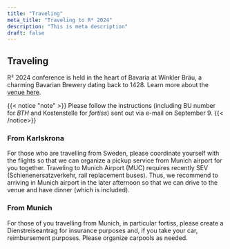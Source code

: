 ```yaml
---
title: "Traveling"
meta_title: "Traveling to R² 2024"
description: "This is meta description"
draft: false
---
```


## Traveling

R² 2024 conference is held in the heart of Bavaria at Winkler Bräu, a charming Bavarian Brewery dating back to 1428. Learn more about the [venue here](venue).

{{< notice "note" >}}
Please follow the instructions (including BU number for *BTH* and Kostenstelle for *fortiss*) sent out via e-mail on September 9.
{{< /notice>}}

### From Karlskrona

For those who are travelling from Sweden, please coordinate yourself with the flights so that we can organize a pickup service from Munich airport for you together. Traveling to Munich Airport (MUC) requires recently SEV (Schienenersatzverkehr, rail replacement buses). Thus, we recommend to arriving in Munich airport in the later afternoon so that we can drive to the venue and have dinner (which is included).

### From Munich

For those of you travelling from Munich, in particular fortiss, please create a Dienstreiseantrag for insurance purposes and, if you take your car, reimbursement purposes. Please organize carpools as needed.
